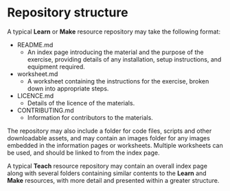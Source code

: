 # Repository structure

A typical **Learn** or **Make** resource repository may take the following format:

- README.md
    - An index page introducing the material and the purpose of the exercise, providing details of any installation, setup instructions, and equipment required.
- worksheet.md
    - A worksheet containing the instructions for the exercise, broken down into appropriate steps.
- LICENCE.md
    - Details of the licence of the materials.
- CONTRIBUTING.md
    - Information for contributors to the materials.

The repository may also include a folder for code files, scripts and other downloadable assets, and may contain an images folder for any images embedded in the information pages or worksheets. Multiple worksheets can be used, and should be linked to from the index page.

A typical **Teach** resource repository may contain an overall index page along with several folders containing similar contents to the **Learn** and **Make** resources, with more detail and presented within a greater structure.
